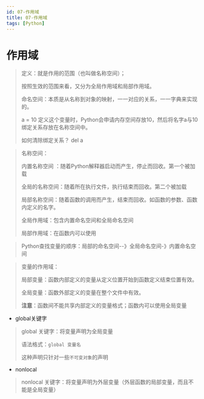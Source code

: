 ```yaml
---
id: 07-作用域
title: 07-作用域
tags: [Python]
---
```


# 作用域

> 定义：就是作用的范围（也叫做名称空间）；
>
> 按照生效的范围来看，又分为全局作用域和局部作用域。
>
> 命名空间：本质是从名称到对象的映射，一一对应的关系，一一字典来实现的。
>
> a = 10 定义这个变量时，Python会申请内存空间存放10，然后将名字a与10绑定关系存放在名称空间中。
>
> 如何清除绑定关系？ del a

> 名称空间：
>
> 内置名称空间 ：随着Python解释器启动而产生，停止而回收。第一个被加载
>
> 全局的名称空间：随着所在执行文件，执行结束而回收。第二个被加载
>
> 局部名称空间：随着函数的调用而产生，结束而回收。如函数的参数、函数内定义的名字。
>
> 
>
> 全局作用域：包含内置命名空间和全局命名空间
>
> 局部作用域：在函数内可以使用

> Python查找变量的顺序：局部的命名空间--》全局命名空间-》内置命名空间

>变量的作用域：
>
>局部变量：函数内部定义的变量从定义位置开始到函数定义结束位置有效。
>
>全局变量：函数外部定义的变量在整个文件中有效。
>
>**注意**：函数间不能共享内部定义的变量格式；函数内可以使用全局变量

* global关键字

> global 关键字：将变量声明为全局变量
>
> 语法格式：`global 变量名`
>
> 这种声明只针对一些`不可变对象`的声明

* nonlocal

> nonlocal 关键字：将变量声明为外层变量（外层函数的局部变量，而且不能是全局变量）